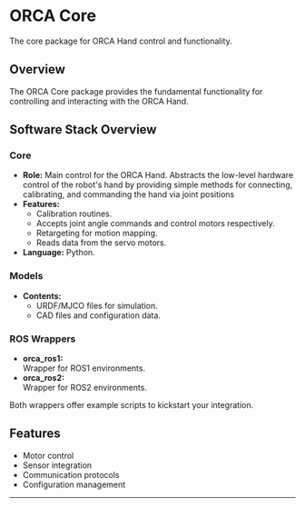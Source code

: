 # ORCA Core

The core package for ORCA Hand control and functionality.

## Overview

The ORCA Core package provides the fundamental functionality for controlling and interacting with the ORCA Hand.

## Software Stack Overview

### Core

- **Role:** Main control for the ORCA Hand. Abstracts the low-level hardware control of the robot's hand by providing simple methods for connecting, calibrating, and commanding the hand via joint positions
- **Features:**
  - Calibration routines.
  - Accepts joint angle commands and control motors respectively.
  - Retargeting for motion mapping.
  - Reads data from the servo motors. 
- **Language:** Python.

### Models

- **Contents:**
  - URDF/MJCO files for simulation.
  - CAD files and configuration data.

### ROS Wrappers

- **orca_ros1:**  
  Wrapper for ROS1 environments.
- **orca_ros2:**  
  Wrapper for ROS2 environments.

Both wrappers offer example scripts to kickstart your integration.

## Features

- Motor control
- Sensor integration
- Communication protocols
- Configuration management

---